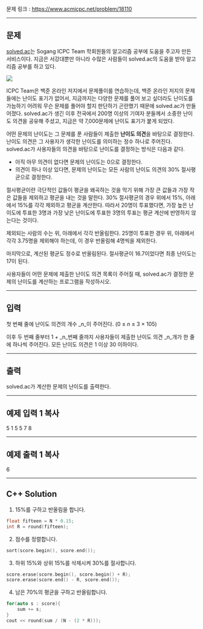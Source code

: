 문제 링크 : https://www.acmicpc.net/problem/18110

<hr>

## 문제

[solved.ac](http://solved.ac/)는 Sogang ICPC Team 학회원들의 알고리즘 공부에 도움을 주고자 만든 서비스이다. 지금은 서강대뿐만 아니라 수많은 사람들이 solved.ac의 도움을 받아 알고리즘 공부를 하고 있다.

![](https://upload.acmicpc.net/93ca0eb8-56a3-4b34-bb15-281f633a0856/-/preview/)

ICPC Team은 백준 온라인 저지에서 문제풀이를 연습하는데, 백준 온라인 저지의 문제들에는 난이도 표기가 없어서, 지금까지는 다양한 문제를 풀어 보고 싶더라도 난이도를 가늠하기 어려워 무슨 문제를 풀어야 할지 판단하기 곤란했기 때문에 solved.ac가 만들어졌다. solved.ac가 생긴 이후 전국에서 200명 이상의 기여자 분들께서 소중한 난이도 의견을 공유해 주셨고, 지금은 약 7,000문제에 난이도 표기가 붙게 되었다.

어떤 문제의 난이도는 그 문제를 푼 사람들이 제출한 **난이도 의견**을 바탕으로 결정한다. 난이도 의견은 그 사용자가 생각한 난이도를 의미하는 정수 하나로 주어진다. solved.ac가 사용자들의 의견을 바탕으로 난이도를 결정하는 방식은 다음과 같다.

- 아직 아무 의견이 없다면 문제의 난이도는 0으로 결정한다.
- 의견이 하나 이상 있다면, 문제의 난이도는 모든 사람의 난이도 의견의 30% 절사평균으로 결정한다.

절사평균이란 극단적인 값들이 평균을 왜곡하는 것을 막기 위해 가장 큰 값들과 가장 작은 값들을 제외하고 평균을 내는 것을 말한다. 30% 절사평균의 경우 위에서 15%, 아래에서 15%를 각각 제외하고 평균을 계산한다. 따라서 20명이 투표했다면, 가장 높은 난이도에 투표한 3명과 가장 낮은 난이도에 투표한 3명의 투표는 평균 계산에 반영하지 않는다는 것이다.

제외되는 사람의 수는 위, 아래에서 각각 반올림한다. 25명이 투표한 경우 위, 아래에서 각각 3.75명을 제외해야 하는데, 이 경우 반올림해 4명씩을 제외한다.

마지막으로, 계산된 평균도 정수로 반올림된다. 절사평균이 16.7이었다면 최종 난이도는 17이 된다.

사용자들이 어떤 문제에 제출한 난이도 의견 목록이 주어질 때, solved.ac가 결정한 문제의 난이도를 계산하는 프로그램을 작성하시오.
<hr>

## 입력

첫 번째 줄에 난이도 의견의 개수 _n_이 주어진다. (0 ≤ _n_ ≤ 3 × 105)

이후 두 번째 줄부터 1 + _n_번째 줄까지 사용자들이 제출한 난이도 의견 _n_개가 한 줄에 하나씩 주어진다. 모든 난이도 의견은 1 이상 30 이하이다.
<hr>

## 출력

solved.ac가 계산한 문제의 난이도를 출력한다.
<hr>

## 예제 입력 1 복사

5
1
5
5
7
8
<hr>

## 예제 출력 1 복사

6
<hr>

## C++ Solution

1. 15%를 구하고 반올림을 합니다.

```c++
float fifteen = N * 0.15;
int R = round(fifteen);
```

2. 점수를 정렬합니다.

```c++
sort(score.begin(), score.end());
```

3. 하위 15%와 상위 15%를 삭제시켜 30%를 절사합니다.

```c++
score.erase(score.begin(), score.begin() + R);
score.erase(score.end() - R, score.end());
```

4. 남은 70%의 평균을 구하고 반올림합니다.
```c++
for(auto s : score){
	sum += s;
}
cout << round(sum / (N - (2 * R)));
```